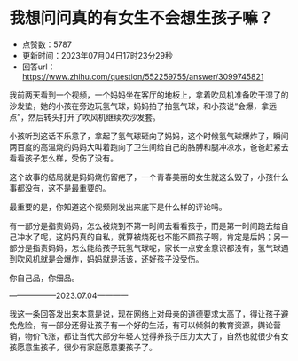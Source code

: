# 我想问问真的有女生不会想生孩子嘛？
- 点赞数：5787
- 更新时间：2023年07月04日17时23分29秒
- 回答url：https://www.zhihu.com/question/552259755/answer/3099745821
<body>
 <p data-pid="uJFsjIIE">我前两天看到一个视频，一个妈妈坐在客厅的地板上，拿着吹风机准备吹干湿了的沙发垫，她的小孩在旁边玩氢气球，妈妈拍了拍氢气球，和小孩说“会爆，拿远点”，然后转头打开了吹风机继续吹沙发套。</p>
 <p data-pid="qpNyEOuR">小孩听到这话不乐意了，拿起了氢气球砸向了妈妈，这个时候氢气球爆炸了，瞬间两百度的高温烧的妈妈大叫着跑向了卫生间给自己的胳膊和腿冲凉水，爸爸赶紧去看看孩子怎么样，受伤了没有。</p>
 <p data-pid="ifsUyNh_">这个故事的结局就是妈妈烧伤留疤了，一个青春美丽的女生就这么毁了，小孩什么事都没有，这不是最重要的。</p>
 <p data-pid="RCBgCYay">最重要的是，你知道这个视频刚发出来底下是什么样的评论吗。</p>
 <p data-pid="mtMYtGL9">有一部分是指责妈妈，怎么被烧到不第一时间去看看孩子，而是第一时间跑去给自己冲水了呢，这妈妈真的自私，就算被烧死也不能不顾孩子啊，肯定是后妈；另一部分是指责妈妈，怎么能给孩子玩氢气球呢，家长一点安全意识都没有，氢气球遇到吹风机就是会爆炸，妈妈就是活该，还好孩子没受伤。</p>
 <p data-pid="4EjCQRz-">你自己品，你细品。</p>
 <p data-pid="TQvwfimB">——————2023.07.04————</p>
 <p data-pid="04YD8D_M">我这一条回答发出来本意是说，现在网络上对母亲的道德要求太高了，得让孩子避免危险，有一部分还得让孩子有一个好的生活，有可以倾斜的教育资源，舆论营销，物价飞涨，都让当代大部分年轻人觉得养孩子压力太大了，自然也就很少有女孩愿意生孩子，很少有家庭愿意要孩子了。</p>
</body>
